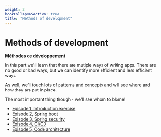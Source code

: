 ```yaml
---
weight: 3
bookCollapseSection: true
title: "Methods of development"
---
```


# Methods of development 
__Méthodes de développement__

In this part we'll learn that there are mutiple ways of writing apps. There are no good or bad ways,
but we can identify more efficient and less efficient ways.

As well, we'll touch lots of patterns and concepts and will see where and how they are put in place.

The most important thing though - we'll see whom to blame!

- [Episode 1, Introduction exercise](./episode_1)
- [Episode 2, Spring boot](./episode_2)
- [Episode 3, Spring security](./episode_3)
- [Episode 4, CI/CD](./episode_4)
- [Episode 5, Code architecture](./episode_5)